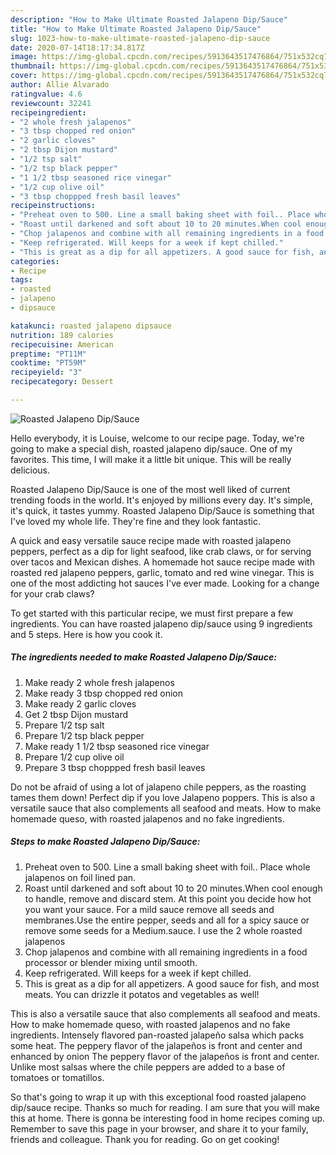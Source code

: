 ```yaml
---
description: "How to Make Ultimate Roasted Jalapeno Dip/Sauce"
title: "How to Make Ultimate Roasted Jalapeno Dip/Sauce"
slug: 1023-how-to-make-ultimate-roasted-jalapeno-dip-sauce
date: 2020-07-14T18:17:34.817Z
image: https://img-global.cpcdn.com/recipes/5913643517476864/751x532cq70/roasted-jalapeno-dipsauce-recipe-main-photo.jpg
thumbnail: https://img-global.cpcdn.com/recipes/5913643517476864/751x532cq70/roasted-jalapeno-dipsauce-recipe-main-photo.jpg
cover: https://img-global.cpcdn.com/recipes/5913643517476864/751x532cq70/roasted-jalapeno-dipsauce-recipe-main-photo.jpg
author: Allie Alvarado
ratingvalue: 4.6
reviewcount: 32241
recipeingredient:
- "2 whole fresh jalapenos"
- "3 tbsp chopped red onion"
- "2 garlic cloves"
- "2 tbsp Dijon mustard"
- "1/2 tsp salt"
- "1/2 tsp black pepper"
- "1 1/2 tbsp seasoned rice vinegar"
- "1/2 cup olive oil"
- "3 tbsp choppped fresh basil leaves"
recipeinstructions:
- "Preheat oven to 500. Line a small baking sheet with foil.. Place whole jalapenos on foil lined pan."
- "Roast until darkened and soft about 10 to 20 minutes.When cool enough to handle, remove and discard stem. At this point you decide how hot you want your sauce. For a mild sauce remove all seeds and membranes.Use the entire pepper, seeds and all for a spicy sauce or remove some seeds for a Medium.sauce. I use the 2 whole roasted jalapenos"
- "Chop jalapenos and combine with all remaining ingredients in a food processor or blender mixing until smooth."
- "Keep refrigerated. Will keeps for a week if kept chilled."
- "This is great as a dip for all appetizers. A good sauce for fish, and most meats. You can drizzle it potatos and vegetables as well!"
categories:
- Recipe
tags:
- roasted
- jalapeno
- dipsauce

katakunci: roasted jalapeno dipsauce 
nutrition: 189 calories
recipecuisine: American
preptime: "PT11M"
cooktime: "PT59M"
recipeyield: "3"
recipecategory: Dessert

---
```



![Roasted Jalapeno Dip/Sauce](https://img-global.cpcdn.com/recipes/5913643517476864/751x532cq70/roasted-jalapeno-dipsauce-recipe-main-photo.jpg)

Hello everybody, it is Louise, welcome to our recipe page. Today, we're going to make a special dish, roasted jalapeno dip/sauce. One of my favorites. This time, I will make it a little bit unique. This will be really delicious.

Roasted Jalapeno Dip/Sauce is one of the most well liked of current trending foods in the world. It's enjoyed by millions every day. It's simple, it's quick, it tastes yummy. Roasted Jalapeno Dip/Sauce is something that I've loved my whole life. They're fine and they look fantastic.

A quick and easy versatile sauce recipe made with roasted jalapeno peppers, perfect as a dip for light seafood, like crab claws, or for serving over tacos and Mexican dishes. A homemade hot sauce recipe made with roasted red jalapeno peppers, garlic, tomato and red wine vinegar. This is one of the most addicting hot sauces I&#39;ve ever made. Looking for a change for your crab claws?


To get started with this particular recipe, we must first prepare a few ingredients. You can have roasted jalapeno dip/sauce using 9 ingredients and 5 steps. Here is how you cook it.

<!--inarticleads1-->

##### The ingredients needed to make Roasted Jalapeno Dip/Sauce:

1. Make ready 2 whole fresh jalapenos
1. Make ready 3 tbsp chopped red onion
1. Make ready 2 garlic cloves
1. Get 2 tbsp Dijon mustard
1. Prepare 1/2 tsp salt
1. Prepare 1/2 tsp black pepper
1. Make ready 1 1/2 tbsp seasoned rice vinegar
1. Prepare 1/2 cup olive oil
1. Prepare 3 tbsp choppped fresh basil leaves


Do not be afraid of using a lot of jalapeno chile peppers, as the roasting tames them down! Perfect dip if you love Jalapeno poppers. This is also a versatile sauce that also complements all seafood and meats. How to make homemade queso, with roasted jalapenos and no fake ingredients. 

<!--inarticleads2-->

##### Steps to make Roasted Jalapeno Dip/Sauce:

1. Preheat oven to 500. Line a small baking sheet with foil.. Place whole jalapenos on foil lined pan.
1. Roast until darkened and soft about 10 to 20 minutes.When cool enough to handle, remove and discard stem. At this point you decide how hot you want your sauce. For a mild sauce remove all seeds and membranes.Use the entire pepper, seeds and all for a spicy sauce or remove some seeds for a Medium.sauce. I use the 2 whole roasted jalapenos
1. Chop jalapenos and combine with all remaining ingredients in a food processor or blender mixing until smooth.
1. Keep refrigerated. Will keeps for a week if kept chilled.
1. This is great as a dip for all appetizers. A good sauce for fish, and most meats. You can drizzle it potatos and vegetables as well!


This is also a versatile sauce that also complements all seafood and meats. How to make homemade queso, with roasted jalapenos and no fake ingredients. Intensely flavored pan-roasted jalapeño salsa which packs some heat. The peppery flavor of the jalapeños is front and center and enhanced by onion The peppery flavor of the jalapeños is front and center. Unlike most salsas where the chile peppers are added to a base of tomatoes or tomatillos. 

So that's going to wrap it up with this exceptional food roasted jalapeno dip/sauce recipe. Thanks so much for reading. I am sure that you will make this at home. There is gonna be interesting food in home recipes coming up. Remember to save this page in your browser, and share it to your family, friends and colleague. Thank you for reading. Go on get cooking!
